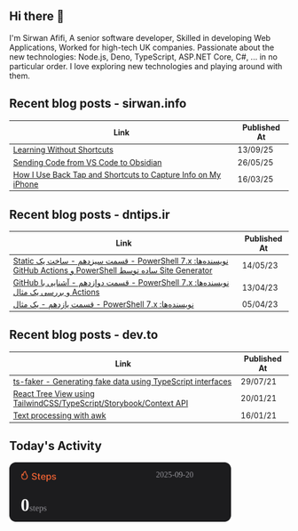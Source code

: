 ## Hi there 👋

I'm Sirwan Afifi, A senior software developer, Skilled in developing Web Applications, Worked for high-tech UK companies. Passionate about the new technologies: Node.js, Deno, TypeScript, ASP.NET Core, C#, ... in no particular order. I love exploring new technologies and playing around with them.

## Recent blog posts - sirwan.info
| Link | Published At |
| --- | --- |
| [Learning Without Shortcuts](https://sirwan.info/blog/en/learning-without-shortcuts/) | 13/09/25 |
| [Sending Code from VS Code to Obsidian](https://sirwan.info/blog/en/weekend-project-code-clipper/) | 26/05/25 |
| [How I Use Back Tap and Shortcuts to Capture Info on My iPhone](https://sirwan.info/blog/en/how-i-use-back-tap-and-shortcuts-to-capture-info-on-my-iphone/) | 16/03/25 |

## Recent blog posts - dntips.ir
| Link | Published At |
| --- | --- |
| [‫نویسنده‌ها: PowerShell 7.x - قسمت سیزدهم - ساخت یک Static Site Generator ساده توسط PowerShell و GitHub Actions](https://www.dntips.ir/post/3477?utm_source=feed&utm_medium=rss&utm_campaign=featured&utm_updated=1402-02-24-04-15) | 14/05/23 |
| [‫نویسنده‌ها: PowerShell 7.x - قسمت دوازدهم - آشنایی با GitHub Actions و بررسی یک مثال](https://www.dntips.ir/post/3475?utm_source=feed&utm_medium=rss&utm_campaign=featured&utm_updated=1402-01-25-01-50) | 13/04/23 |
| [‫نویسنده‌ها: PowerShell 7.x - قسمت یازدهم - یک مثال](https://www.dntips.ir/post/3466?utm_source=feed&utm_medium=rss&utm_campaign=featured&utm_updated=1402-01-16-13-05) | 05/04/23 |

## Recent blog posts - dev.to
| Link | Published At |
| --- | --- |
| [ts-faker - Generating fake data using TypeScript interfaces](https://dev.to/sirwanafifi/ts-faker-generating-fake-data-using-typescript-interfaces-2em2) | 29/07/21 |
| [React Tree View using TailwindCSS/TypeScript/Storybook/Context API](https://dev.to/sirwanafifi/react-tree-view-using-tailwindcss-typescript-storybook-context-api-11i9) | 20/01/21 |
| [Text processing with awk](https://dev.to/sirwanafifi/text-processing-with-awk-4jic) | 16/01/21 |

##

## Today's Activity

<img src="./assets/step.svg" width="400px">















































































































































































































